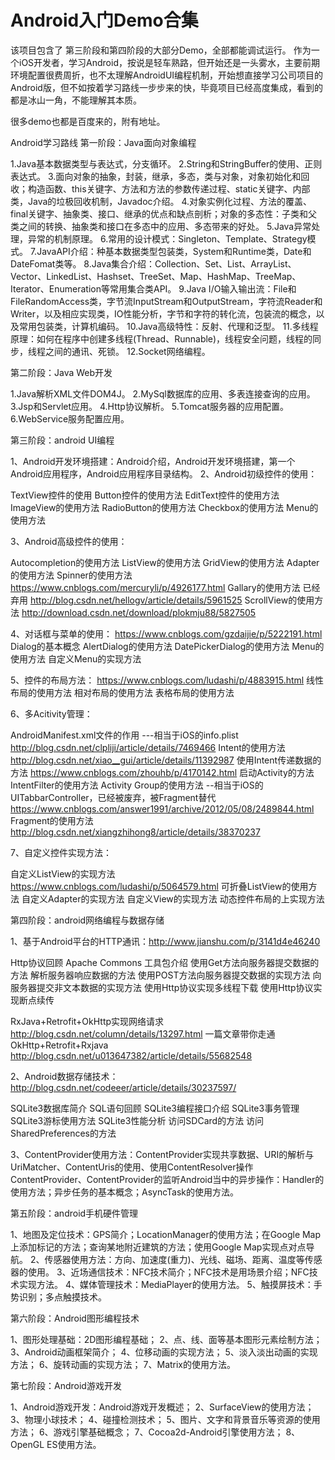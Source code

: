 # Android入门Demo合集
该项目包含了 第三阶段和第四阶段的大部分Demo，全部都能调试运行。
作为一个iOS开发者，学习Android，按说是轻车熟路，但开始还是一头雾水，主要前期环境配置很费周折，也不太理解AndroidUI编程机制，开始想直接学习公司项目的Android版，但不如按着学习路线一步步来的快，毕竟项目已经高度集成，看到的都是冰山一角，不能理解其本质。

很多demo也都是百度来的，附有地址。

Android学习路线
第一阶段：Java面向对象编程

1.Java基本数据类型与表达式，分支循环。
2.String和StringBuffer的使用、正则表达式。
3.面向对象的抽象，封装，继承，多态，类与对象，对象初始化和回收；构造函数、this关键字、方法和方法的参数传递过程、static关键字、内部类，Java的垃极回收机制，Javadoc介绍。
4.对象实例化过程、方法的覆盖、final关键字、抽象类、接口、继承的优点和缺点剖析；对象的多态性：子类和父类之间的转换、抽象类和接口在多态中的应用、多态带来的好处。
5.Java异常处理，异常的机制原理。
6.常用的设计模式：Singleton、Template、Strategy模式。
7.JavaAPI介绍：种基本数据类型包装类，System和Runtime类，Date和DateFomat类等。
8.Java集合介绍：Collection、Set、List、ArrayList、Vector、LinkedList、Hashset、TreeSet、Map、HashMap、TreeMap、Iterator、Enumeration等常用集合类API。
9.Java I/O输入输出流：File和FileRandomAccess类，字节流InputStream和OutputStream，字符流Reader和Writer，以及相应实现类，IO性能分析，字节和字符的转化流，包装流的概念，以及常用包装类，计算机编码。
10.Java高级特性：反射、代理和泛型。
11.多线程原理：如何在程序中创建多线程(Thread、Runnable)，线程安全问题，线程的同步，线程之间的通讯、死锁。
12.Socket网络编程。

第二阶段：Java Web开发

1.Java解析XML文件DOM4J。
2.MySql数据库的应用、多表连接查询的应用。
3.Jsp和Servlet应用。
4.Http协议解析。
5.Tomcat服务器的应用配置。
6.WebService服务配置应用。

第三阶段：android UI编程

1、Android开发环境搭建：Android介绍，Android开发环境搭建，第一个Android应用程序，Android应用程序目录结构。
2、Android初级控件的使用：

TextView控件的使用
Button控件的使用方法
EditText控件的使用方法
ImageView的使用方法
RadioButton的使用方法
Checkbox的使用方法
Menu的使用方法

3、Android高级控件的使用：

Autocompletion的使用方法
ListView的使用方法
GridView的使用方法
Adapter的使用方法
Spinner的使用方法 https://www.cnblogs.com/mercuryli/p/4926177.html
Gallary的使用方法 已经弃用 http://blog.csdn.net/hellogv/article/details/5961525
ScrollView的使用方法 http://download.csdn.net/download/plokmju88/5827505

4、对话框与菜单的使用：
https://www.cnblogs.com/gzdaijie/p/5222191.html
Dialog的基本概念
AlertDialog的使用方法
DatePickerDialog的使用方法
Menu的使用方法
自定义Menu的实现方法

5、控件的布局方法：
https://www.cnblogs.com/ludashi/p/4883915.html
线性布局的使用方法
相对布局的使用方法
表格布局的使用方法

6、多Acitivity管理：

AndroidManifest.xml文件的作用 ---相当于iOS的info.plist http://blog.csdn.net/clpliji/article/details/7469466
Intent的使用方法  http://blog.csdn.net/xiao__gui/article/details/11392987
使用Intent传递数据的方法  https://www.cnblogs.com/zhouhb/p/4170142.html
启动Activity的方法
IntentFilter的使用方法
Activity Group的使用方法 --相当于iOS的UITabbarController，已经被废弃，被Fragment替代
https://www.cnblogs.com/answer1991/archive/2012/05/08/2489844.html
Fragment的使用方法
http://blog.csdn.net/xiangzhihong8/article/details/38370237

7、自定义控件实现方法：

自定义ListView的实现方法  https://www.cnblogs.com/ludashi/p/5064579.html
可折叠ListView的使用方法
自定义Adapter的实现方法
自定义View的实现方法
动态控件布局的上实现方法


第四阶段：android网络编程与数据存储

1、基于Android平台的HTTP通讯：http://www.jianshu.com/p/3141d4e46240

Http协议回顾
Apache Commons 工具包介绍
使用Get方法向服务器提交数据的方法
解析服务器响应数据的方法
使用POST方法向服务器提交数据的实现方法
向服务器提交非文本数据的实现方法
使用Http协议实现多线程下载
使用Http协议实现断点续传

RxJava+Retrofit+OkHttp实现网络请求 http://blog.csdn.net/column/details/13297.html
一篇文章带你走通 OkHttp+Retrofit+Rxjava http://blog.csdn.net/u013647382/article/details/55682548

2、Android数据存储技术：
http://blog.csdn.net/codeeer/article/details/30237597/

SQLite3数据库简介
SQL语句回顾
SQLite3编程接口介绍
SQLite3事务管理
SQLite3游标使用方法
SQLite3性能分析
访问SDCard的方法
访问SharedPreferences的方法

3、ContentProvider使用方法：ContentProvider实现共享数据、URI的解析与UriMatcher、ContentUris的使用、使用ContentResolver操作ContentProvider、ContentProvider的监听Android当中的异步操作：Handler的使用方法；异步任务的基本概念；AsyncTask的使用方法。


第五阶段：android手机硬件管理

1、地图及定位技术：GPS简介；LocationManager的使用方法；在Google Map上添加标记的方法；查询某地附近建筑的方法；使用Google Map实现点对点导航。
2、传感器使用方法：方向、加速度(重力)、光线、磁场、距离、温度等传感器的使用。
3、近场通信技术：NFC技术简介；NFC技术是用场景介绍；NFC技术实现方法。
4、媒体管理技术：MediaPlayer的使用方法。
5、触摸屏技术：手势识别；多点触摸技术。

第六阶段：Android图形编程技术

1、图形处理基础：2D图形编程基础；
2、点、线、面等基本图形元素绘制方法；
3、Android动画框架简介；
4、位移动画的实现方法；
5、淡入淡出动画的实现方法；
6、旋转动画的实现方法；
7、Matrix的使用方法。

第七阶段：Android游戏开发

1、Android游戏开发：Android游戏开发概述；
2、SurfaceView的使用方法；
3、物理小球技术；
4、碰撞检测技术；
5、图片、文字和背景音乐等资源的使用方法；
6、游戏引擎基础概念；
7、Cocoa2d-Android引擎使用方法；
8、OpenGL ES使用方法。
